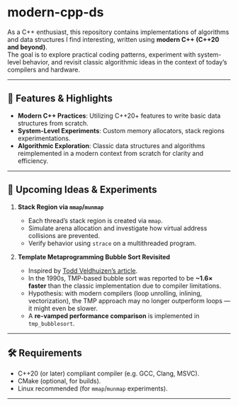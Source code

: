 # modern-cpp-ds

As a C++ enthusiast, this repository contains implementations of algorithms and data structures I find interesting, written using **modern C++ (C++20 and beyond)**.  
The goal is to explore practical coding patterns, experiment with system-level behavior, and revisit classic algorithmic ideas in the context of today’s compilers and hardware.

---
## 🚀 Features & Highlights

- **Modern C++ Practices**: Utilizing C++20+ features to write basic data structures from scratch.
- **System-Level Experiments**: Custom memory allocators, stack regions experimentations.
- **Algorithmic Exploration**: Classic data structures and algorithms reimplemented in a modern context from scratch for clarity and efficiency.

---

## 📌 Upcoming Ideas & Experiments

1. **Stack Region via `mmap`/`munmap`**  
   - Each thread’s stack region is created via `mmap`.  
   - Simulate arena allocation and investigate how virtual address collisions are prevented.  
   - Verify behavior using `strace` on a multithreaded program.

2. **Template Metaprogramming Bubble Sort Revisited**  
   - Inspired by [Todd Veldhuizen’s article](http://www.cs.rpi.edu/~musser/design/blitz/meta-art.html).  
   - In the 1990s, TMP-based bubble sort was reported to be **~1.6× faster** than the classic implementation due to compiler limitations.  
   - Hypothesis: with modern compilers (loop unrolling, inlining, vectorization), the TMP approach may no longer outperform loops — it might even be slower.  
   - A **re-vamped performance comparison** is implemented in `tmp_bubblesort`.

---

## 🛠️ Requirements
- C++20 (or later) compliant compiler (e.g. GCC, Clang, MSVC).
- CMake (optional, for builds).
- Linux recommended (for `mmap`/`munmap` experiments).

---
